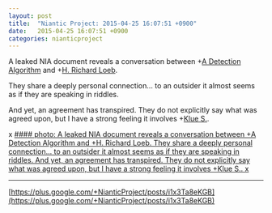 ```yaml
---
layout: post
title:  "Niantic Project: 2015-04-25 16:07:51 +0900"
date:   2015-04-25 16:07:51 +0900
categories: nianticproject
---
```

A leaked NIA document reveals a conversation between +[A Detection Algorithm](https://plus.google.com/114076692022231059864 "") and +[H. Richard Loeb](https://plus.google.com/117506125229608138804 "").

They share a deeply personal connection... to an outsider it almost seems as if they are speaking in riddles.

And yet, an agreement has transpired. They do not explicitly say what was agreed upon, but I have a strong feeling it involves +[Klue S.](https://plus.google.com/110350977702120778591 "").

x
[#### photo: A leaked NIA document reveals a conversation between +A Detection Algorithm and +H. Richard Loeb.
They share a deeply personal connection... to an outsider it almost seems as if they are speaking in riddles.
And yet, an agreement has transpired. They do not explicitly say what was agreed upon, but I have a strong feeling it involves +Klue S..
x](https://lh3.googleusercontent.com/-eioyYePxaxs/VTs9FdSdtRI/AAAAAAAAfwg/5hZV2t0wjz4/w1125-h1500/Agreement.png "")
- - -
[https://plus.google.com/+NianticProject/posts/i1x3Ta8eKGB](https://plus.google.com/+NianticProject/posts/i1x3Ta8eKGB)
